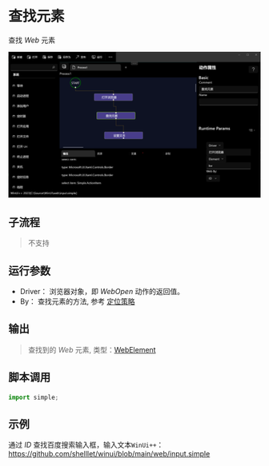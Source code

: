 # 查找元素 
查找 *Web* 元素

![action](./images/02.png ':size=90%')

## 子流程
> 不支持


## 运行参数

* Driver： 浏览器对象，即 *WebOpen* 动作的返回值。
* By： 查找元素的方法, 参考 [定位策略](./intro/webdriver/locators.md)


## 输出

> 查找到的 *Web* 元素, 类型：[WebElement](./types/WebElement.md)   


## 脚本调用

```python
import simple;

```

## 示例

通过 *ID* 查找百度搜索输入框，输入文本`WinUi++`：https://github.com/shelllet/winui/blob/main/web/input.simple
